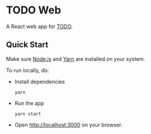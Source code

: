 # TODO Web

A React web app for [TODO](https://github.com/devord/todo).

## Quick Start

Make sure [Node.js](https://nodejs.org/) and [Yarn](https://yarnpkg.com/) are
installed on your system.

To run locally, do:

- Install dependencies
  ```shell
  yarn
  ```

- Run the app
  ```shell
  yarn start
  ```

- Open [http://localhost:3000](http://localhost:3000) on your browser.